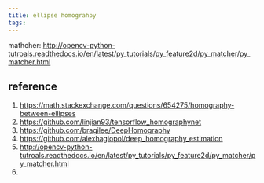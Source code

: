 ```yaml
---
title: ellipse homograhpy
tags:
---
```



mathcher:
http://opencv-python-tutroals.readthedocs.io/en/latest/py_tutorials/py_feature2d/py_matcher/py_matcher.html


## reference
1. https://math.stackexchange.com/questions/654275/homography-between-ellipses
2. https://github.com/linjian93/tensorflow_homographynet
3. https://github.com/bragilee/DeepHomography
4. https://github.com/alexhagiopol/deep_homography_estimation
5. http://opencv-python-tutroals.readthedocs.io/en/latest/py_tutorials/py_feature2d/py_matcher/py_matcher.html
6. 
